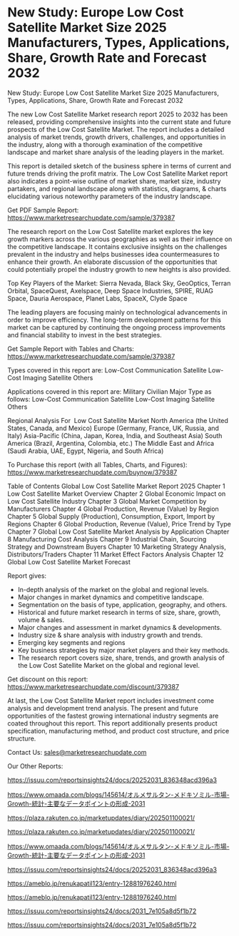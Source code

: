# New Study: Europe Low Cost Satellite Market Size 2025 Manufacturers, Types, Applications, Share, Growth Rate and Forecast 2032

New Study: Europe Low Cost Satellite Market Size 2025 Manufacturers, Types, Applications, Share, Growth Rate and Forecast 2032

The new Low Cost Satellite Market research report 2025 to 2032 has been released, providing comprehensive insights into the current state and future prospects of the Low Cost Satellite Market. The report includes a detailed analysis of market trends, growth drivers, challenges, and opportunities in the industry, along with a thorough examination of the competitive landscape and market share analysis of the leading players in the market.

This report is detailed sketch of the business sphere in terms of current and future trends driving the profit matrix. The Low Cost Satellite Market report also indicates a point-wise outline of market share, market size, industry partakers, and regional landscape along with statistics, diagrams, & charts elucidating various noteworthy parameters of the industry landscape.

Get PDF Sample Report: https://www.marketresearchupdate.com/sample/379387

The research report on the Low Cost Satellite market explores the key growth markers across the various geographies as well as their influence on the competitive landscape. It contains exclusive insights on the challenges prevalent in the industry and helps businesses idea countermeasures to enhance their growth. An elaborate discussion of the opportunities that could potentially propel the industry growth to new heights is also provided.

Top Key Players of the Market:
Sierra Nevada, Black Sky, GeoOptics, Terran Orbital, SpaceQuest, Axelspace, Deep Space Industries, SPIRE, RUAG Space, Dauria Aerospace, Planet Labs, SpaceX, Clyde Space


The leading players are focusing mainly on technological advancements in order to improve efficiency. The long-term development patterns for this market can be captured by continuing the ongoing process improvements and financial stability to invest in the best strategies.

Get Sample Report with Tables and Charts: https://www.marketresearchupdate.com/sample/379387

Types covered in this report are:
Low-Cost Communication Satellite
Low-Cost Imaging Satellite
Others


Applications covered in this report are:
Military
Civilian
Major Type as follows:
Low-Cost Communication Satellite
Low-Cost Imaging Satellite
Others


Regional Analysis For  Low Cost Satellite Market
North America (the United States, Canada, and Mexico)
Europe (Germany, France, UK, Russia, and Italy)
Asia-Pacific (China, Japan, Korea, India, and Southeast Asia)
South America (Brazil, Argentina, Colombia, etc.)
The Middle East and Africa (Saudi Arabia, UAE, Egypt, Nigeria, and South Africa)

To Purchase this report (with all Tables, Charts, and Figures): https://www.marketresearchupdate.com/buynow/379387

Table of Contents
Global Low Cost Satellite Market Report 2025
Chapter 1 Low Cost Satellite Market Overview
Chapter 2 Global Economic Impact on Low Cost Satellite Industry
Chapter 3 Global Market Competition by Manufacturers
Chapter 4 Global Production, Revenue (Value) by Region
Chapter 5 Global Supply (Production), Consumption, Export, Import by Regions
Chapter 6 Global Production, Revenue (Value), Price Trend by Type
Chapter 7 Global Low Cost Satellite Market Analysis by Application
Chapter 8 Manufacturing Cost Analysis
Chapter 9 Industrial Chain, Sourcing Strategy and Downstream Buyers
Chapter 10 Marketing Strategy Analysis, Distributors/Traders
Chapter 11 Market Effect Factors Analysis
Chapter 12 Global Low Cost Satellite Market Forecast

Report gives:

- In-depth analysis of the market on the global and regional levels.
- Major changes in market dynamics and competitive landscape.
- Segmentation on the basis of type, application, geography, and others.
- Historical and future market research in terms of size, share, growth, volume & sales.
- Major changes and assessment in market dynamics & developments.
- Industry size & share analysis with industry growth and trends.
- Emerging key segments and regions
- Key business strategies by major market players and their key methods.
- The research report covers size, share, trends, and growth analysis of the Low Cost Satellite Market on the global and regional level.

Get discount on this report: https://www.marketresearchupdate.com/discount/379387

At last, the Low Cost Satellite Market report includes investment come analysis and development trend analysis. The present and future opportunities of the fastest growing international industry segments are coated throughout this report. This report additionally presents product specification, manufacturing method, and product cost structure, and price structure.

Contact Us:
sales@marketresearchupdate.com

Our Other Reports:

https://issuu.com/reportsinsights24/docs/20252031_836348acd396a3

https://www.omaada.com/blogs/145614/オルメサルタン-メドキソミル-市場-Growth-統計-主要なデータポイントの形成-2031

https://plaza.rakuten.co.jp/marketupdates/diary/202501100021/

https://plaza.rakuten.co.jp/marketupdates/diary/202501100021/

https://www.omaada.com/blogs/145614/オルメサルタン-メドキソミル-市場-Growth-統計-主要なデータポイントの形成-2031

https://issuu.com/reportsinsights24/docs/20252031_836348acd396a3

https://ameblo.jp/renukapatil123/entry-12881976240.html

https://ameblo.jp/renukapatil123/entry-12881976240.html

https://issuu.com/reportsinsights24/docs/2031_7e105a8d5f1b72

https://issuu.com/reportsinsights24/docs/2031_7e105a8d5f1b72
